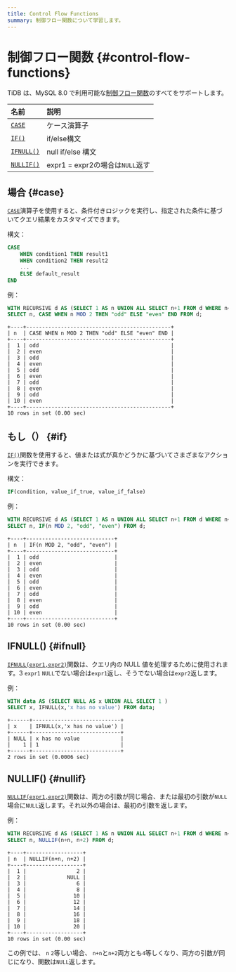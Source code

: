 ```yaml
---
title: Control Flow Functions
summary: 制御フロー関数について学習します。
---
```


# 制御フロー関数 {#control-flow-functions}

TiDB は、MySQL 8.0 で利用可能な[制御フロー関数](https://dev.mysql.com/doc/refman/8.0/en/flow-control-functions.html)のすべてをサポートします。

| 名前                    | 説明                        |
| :-------------------- | :------------------------ |
| [`CASE`](#case)       | ケース演算子                    |
| [`IF()`](#if)         | if/else構文                 |
| [`IFNULL()`](#ifnull) | null if/else 構文           |
| [`NULLIF()`](#nullif) | expr1 = expr2の場合は`NULL`返す |

## 場合 {#case}

[`CASE`](https://dev.mysql.com/doc/refman/8.0/en/flow-control-functions.html#operator_case)演算子を使用すると、条件付きロジックを実行し、指定された条件に基づいてクエリ結果をカスタマイズできます。

構文：

```sql
CASE
    WHEN condition1 THEN result1
    WHEN condition2 THEN result2
    ...
    ELSE default_result
END
```

例：

```sql
WITH RECURSIVE d AS (SELECT 1 AS n UNION ALL SELECT n+1 FROM d WHERE n<10)
SELECT n, CASE WHEN n MOD 2 THEN "odd" ELSE "even" END FROM d;
```

    +----+----------------------------------------------+
    | n  | CASE WHEN n MOD 2 THEN "odd" ELSE "even" END |
    +----+----------------------------------------------+
    |  1 | odd                                          |
    |  2 | even                                         |
    |  3 | odd                                          |
    |  4 | even                                         |
    |  5 | odd                                          |
    |  6 | even                                         |
    |  7 | odd                                          |
    |  8 | even                                         |
    |  9 | odd                                          |
    | 10 | even                                         |
    +----+----------------------------------------------+
    10 rows in set (0.00 sec)

## もし（） {#if}

[`IF()`](https://dev.mysql.com/doc/refman/8.0/en/flow-control-functions.html#function_if)関数を使用すると、値または式が真かどうかに基づいてさまざまなアクションを実行できます。

構文：

```sql
IF(condition, value_if_true, value_if_false)
```

例：

```sql
WITH RECURSIVE d AS (SELECT 1 AS n UNION ALL SELECT n+1 FROM d WHERE n<10)
SELECT n, IF(n MOD 2, "odd", "even") FROM d;
```

    +----+----------------------------+
    | n  | IF(n MOD 2, "odd", "even") |
    +----+----------------------------+
    |  1 | odd                        |
    |  2 | even                       |
    |  3 | odd                        |
    |  4 | even                       |
    |  5 | odd                        |
    |  6 | even                       |
    |  7 | odd                        |
    |  8 | even                       |
    |  9 | odd                        |
    | 10 | even                       |
    +----+----------------------------+
    10 rows in set (0.00 sec)

## IFNULL() {#ifnull}

[`IFNULL(expr1,expr2)`](https://dev.mysql.com/doc/refman/8.0/en/flow-control-functions.html#function_ifnull)関数は、クエリ内の NULL 値を処理するために使用されます。3 `expr1` `NULL`でない場合は`expr1`返し、そうでない場合は`expr2`返します。

例：

```sql
WITH data AS (SELECT NULL AS x UNION ALL SELECT 1 )
SELECT x, IFNULL(x,'x has no value') FROM data;
```

    +------+----------------------------+
    | x    | IFNULL(x,'x has no value') |
    +------+----------------------------+
    | NULL | x has no value             |
    |    1 | 1                          |
    +------+----------------------------+
    2 rows in set (0.0006 sec)

## NULLIF() {#nullif}

[`NULLIF(expr1,expr2)`](https://dev.mysql.com/doc/refman/8.0/en/flow-control-functions.html#function_nullif)関数は、両方の引数が同じ場合、または最初の引数が`NULL`場合に`NULL`返します。それ以外の場合は、最初の引数を返します。

例：

```sql
WITH RECURSIVE d AS (SELECT 1 AS n UNION ALL SELECT n+1 FROM d WHERE n<10)
SELECT n, NULLIF(n+n, n+2) FROM d;
```

    +----+------------------+
    | n  | NULLIF(n+n, n+2) |
    +----+------------------+
    |  1 |                2 |
    |  2 |             NULL |
    |  3 |                6 |
    |  4 |                8 |
    |  5 |               10 |
    |  6 |               12 |
    |  7 |               14 |
    |  8 |               16 |
    |  9 |               18 |
    | 10 |               20 |
    +----+------------------+
    10 rows in set (0.00 sec)

この例では、 `n` `2`等しい場合、 `n+n`と`n+2`両方とも`4`等しくなり、両方の引数が同じになり、関数は`NULL`返します。

